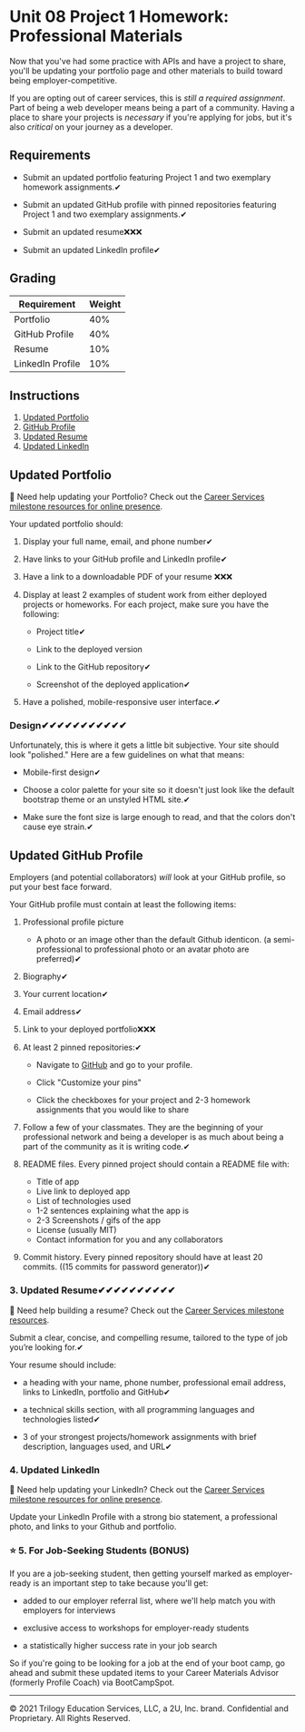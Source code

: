 # Unit 08 Project 1 Homework: Professional Materials

Now that you've had some practice with APIs and have a project to share, you'll be updating your portfolio page and other materials to build toward being employer-competitive.

If you are opting out of career services, this is _still a required assignment_. Part of being a web developer means being a part of a community. Having a place to share your projects is _necessary_ if you're applying for jobs, but it's also _critical_ on your journey as a developer.

## Requirements

* Submit an updated portfolio featuring Project 1 and two exemplary homework assignments.✔

* Submit an updated GitHub profile with pinned repositories featuring Project 1 and two exemplary assignments.✔

* Submit an updated resume❌❌❌

* Submit an updated LinkedIn profile✔

## Grading

| Requirement      | Weight |
| ---------------- | ------ |
| Portfolio        | 40%    |
| GitHub Profile   | 40%    |
| Resume           | 10%    |
| LinkedIn Profile | 10%    |

## Instructions

1. [Updated Portfolio](#updated-portfolio)
2. [GitHub Profile](#updated-github-profile)
3. [Updated Resume](#updated-resume)
4. [Updated LinkedIn](#updated-linkedin)

## Updated Portfolio

💁 Need help updating your Portfolio? Check out the [Career Services milestone resources for online presence](hhttps://sites.google.com/2u.com/careerservices-webdev/coding-milestones/milestone-polish-online-presence).

Your updated portfolio should:

1. Display your full name, email, and phone number✔

2. Have links to your GitHub profile and LinkedIn profile✔

3. Have a link to a downloadable PDF of your resume ❌❌❌

4. Display at least 2 examples of student work from either deployed projects or homeworks. For each project, make sure you have the following:

    * Project title✔

    * Link to the deployed version

    * Link to the GitHub repository✔

    * Screenshot of the deployed application✔

5. Have a polished, mobile-responsive user interface.✔

### Design✔✔✔✔✔✔✔✔✔✔✔

Unfortunately, this is where it gets a little bit subjective. Your site should look
"polished." Here are a few guidelines on what that means:

* Mobile-first design✔

* Choose a color palette for your site so it doesn't just look like
  the default bootstrap theme or an unstyled HTML site.✔

* Make sure the font size is large enough to read, and that the colors don't cause eye strain.✔

## Updated GitHub Profile

Employers (and potential collaborators) _will_ look at your GitHub profile, so put your best face forward. 

Your GitHub profile must contain at least the following items:

1. Professional profile picture

   * A photo or an image other than the default Github identicon. (a semi-professional to professional photo or an avatar photo are preferred)✔

2. Biography✔

3. Your current location✔

4. Email address✔

5. Link to your deployed portfolio❌❌❌

6. At least 2 pinned repositories:✔

   * Navigate to [GitHub](https://github.com/) and go to your profile.

   * Click "Customize your pins"

   * Click the checkboxes for your project and 2-3 homework assignments that you would like to share

7. Follow a few of your classmates. They are the beginning of your professional network and being a developer is as much about being a part of the community as it is writing code.✔

8. README files. Every pinned project should contain a README file with:

   * Title of app
   * Live link to deployed app
   * List of technologies used
   * 1-2 sentences explaining what the app is
   * 2-3 Screenshots / gifs of the app
   * License (usually MIT)
   * Contact information for you and any collaborators

9. Commit history. Every pinned repository should have at least 20 commits. ((15 commits for password generator))✔

### 3. Updated Resume✔✔✔✔✔✔✔✔✔✔

💁 Need help building a resume? Check out the [Career Services milestone resources](https://sites.google.com/2u.com/careerservices-webdev/coding-milestones/milestone-develop-your-resume).

Submit a clear, concise, and compelling resume, tailored to the type of job you’re looking for.✔

Your resume should include:

* a heading with your name, phone number, professional email address, links to LinkedIn, portfolio and GitHub✔

* a technical skills section, with all programming languages and technologies listed✔

* 3 of your strongest projects/homework assignments with brief description, languages used, and URL✔

### 4. Updated LinkedIn

💁 Need help updating your LinkedIn? Check out the [Career Services milestone resources for online presence](https://sites.google.com/2u.com/careerservices-webdev/coding-milestones/milestone-polish-online-presence).

Update your LinkedIn Profile with a strong bio statement, a professional photo, and links to your Github and portfolio.

### ⭐ 5. For Job-Seeking Students (BONUS)

If you are a job-seeking student, then getting yourself marked as employer-ready is an important step to take because you'll get:

* added to our employer referral list, where we'll help match you with employers for interviews

* exclusive access to workshops for employer-ready students

* a statistically higher success rate in your job search

So if you're going to be looking for a job at the end of your boot camp, go ahead and submit these updated items to your Career Materials Advisor (formerly Profile Coach) via BootCampSpot.

---
© 2021 Trilogy Education Services, LLC, a 2U, Inc. brand. Confidential and Proprietary. All Rights Reserved.
